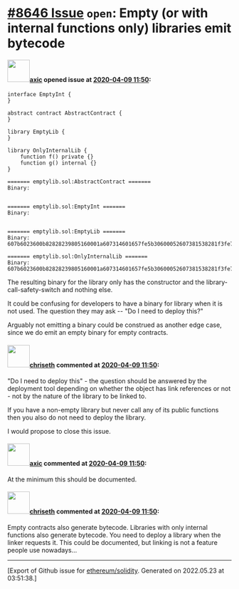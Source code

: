 # [\#8646 Issue](https://github.com/ethereum/solidity/issues/8646) `open`: Empty (or with internal functions only) libraries emit bytecode

#### <img src="https://avatars.githubusercontent.com/u/20340?v=4" width="50">[axic](https://github.com/axic) opened issue at [2020-04-09 11:50](https://github.com/ethereum/solidity/issues/8646):

```solidity
interface EmptyInt {
}

abstract contract AbstractContract {
}

library EmptyLib {
}

library OnlyInternalLib {
    function f() private {}
    function g() internal {}
}
```

```
======= emptylib.sol:AbstractContract =======
Binary:


======= emptylib.sol:EmptyInt =======
Binary:


======= emptylib.sol:EmptyLib =======
Binary:
607b6023600b82828239805160001a607314601657fe5b30600052607381538281f3fe73000000000000000000000000000000000000000030146080604052600080fdfea26469706673582212202abd1d6e90b4bd6a23e8ff545b61eae21fb24270be211e57587609d3c02b24ff64736f6c637827302e362e352d646576656c6f702e323032302e332e32312b636f6d6d69742e64353562626434610058

======= emptylib.sol:OnlyInternalLib =======
Binary:
607b6023600b82828239805160001a607314601657fe5b30600052607381538281f3fe73000000000000000000000000000000000000000030146080604052600080fdfea2646970667358221220c2450cc5dcad9892551d1dd6bdcb464e092872ebe5c97bc2c78cc731144236b464736f6c637827302e362e352d646576656c6f702e323032302e332e32312b636f6d6d69742e64353562626434610058
```

The resulting binary for the library only has the constructor and the library-call-safety-switch and nothing else.

It could be confusing for developers to have a binary for library when it is not used. The question they may ask -- "Do I need to deploy this?"

Arguably not emitting a binary could be construed as another edge case, since we do emit an empty binary for empty contracts.

#### <img src="https://avatars.githubusercontent.com/u/9073706?v=4" width="50">[chriseth](https://github.com/chriseth) commented at [2020-04-09 11:50](https://github.com/ethereum/solidity/issues/8646#issuecomment-613958787):

"Do I need to deploy this" - the question should be answered by the deployment tool depending on whether the object has link references or not - not by the nature of the library to be linked to.

If you have a non-empty library but never call any of its public functions then you also do not need to deploy the library.

I would propose to close this issue.

#### <img src="https://avatars.githubusercontent.com/u/20340?v=4" width="50">[axic](https://github.com/axic) commented at [2020-04-09 11:50](https://github.com/ethereum/solidity/issues/8646#issuecomment-614015927):

At the minimum this should be documented.

#### <img src="https://avatars.githubusercontent.com/u/9073706?v=4" width="50">[chriseth](https://github.com/chriseth) commented at [2020-04-09 11:50](https://github.com/ethereum/solidity/issues/8646#issuecomment-661870255):

Empty contracts also generate bytecode. Libraries with only internal functions also generate bytecode. You need to deploy a library when the linker requests it. This could be documented, but linking is not a feature people use nowadays...


-------------------------------------------------------------------------------



[Export of Github issue for [ethereum/solidity](https://github.com/ethereum/solidity). Generated on 2022.05.23 at 03:51:38.]

